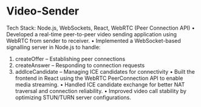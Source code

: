 # Video-Sender
Tech Stack: Node.js, WebSockets, React,
WebRTC (Peer Connection API)
• Developed a real-time peer-to-peer
video sending application using
WebRTC from sender to receiver.
• Implemented a WebSocket-based
signalling server in Node.js to
handle:
1. createOffer – Establishing
peer connections
2. createAnswer –
Responding to connection
requests
3. addIceCandidate –
Managing ICE candidates
for connectivity
• Built the frontend in React using the
WebRTC PeerConnection API to
enable media streaming.
• Handled ICE candidate exchange
for better NAT traversal and
connection reliability.
• Improved video call stability by
optimizing STUN/TURN server
configurations.
